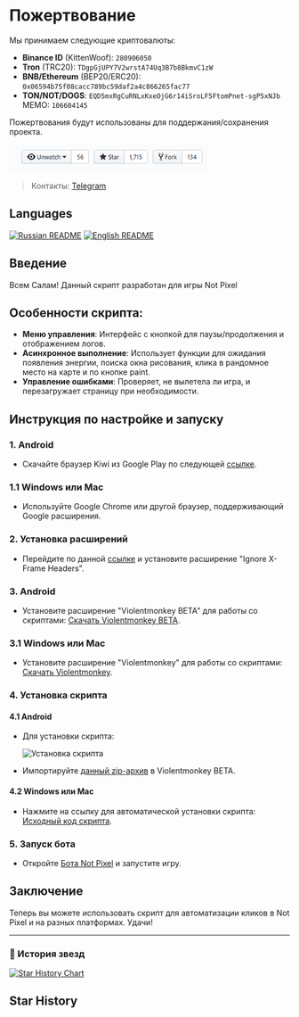 # Пожертвование

Мы принимаем следующие криптовалюты:

- **Binance ID** (KittenWoof): `280906050`
- **Tron** (TRC20): `TDgpGjUPY7V2wrstA74Uq3B7b8BkmvС1zW`
- **BNB/Ethereum** (BEP20/ERC20): `0x06594b75f08cacc789bc59daf2a4c866265fac77`
-  **TON/NOT/DOGS**: `EQD5mxRgCuRNLxKxeOjG6r14iSroLF5FtomPnet-sgP5xNJb` MEMO: `106604145`

Пожертвования будут использованы для поддержания/сохранения проекта.

<img src="https://github.com/VemLavarALoucaGamers/vlalg-nimbus/blob/main/editable/github-star.gif" alt="nimbus-star" />

> Контакты: [Telegram](https://t.me/kittenwof)

## Languages
[![Russian README](https://raw.githubusercontent.com/hjnilsson/country-flags/master/png100px/ru.png)](README.md) [![English README](https://raw.githubusercontent.com/hjnilsson/country-flags/master/png100px/us.png)](README_EN.md) 

## Введение

Всем Салам!
Данный скрипт разработан для игры Not Pixel

## Особенности скрипта:

- **Меню управления**: Интерфейс с кнопкой для паузы/продолжения и отображением логов.
- **Асинхронное выполнение**: Использует функции для ожидания появления энергии, поиска окна рисования, клика в рандомное место на карте и по кнопке paint.
- **Управление ошибками**: Проверяет, не вылетела ли игра, и перезагружает страницу при необходимости.

## Инструкция по настройке и запуску

### 1. Android
- Скачайте браузер Kiwi из Google Play по следующей [ссылке](https://play.google.com/store/apps/details?id=com.kiwibrowser.browser).

### 1.1 Windows или Mac
- Используйте Google Chrome или другой браузер, поддерживающий Google расширения.

### 2. Установка расширений
- Перейдите по данной [ссылке](https://chromewebstore.google.com/detail/ignore-x-frame-headers/gleekbfjekiniecknbkamfmkohkpodhe) и установите расширение "Ignore X-Frame Headers".

### 3. Android
- Установите расширение "Violentmonkey BETA" для работы со скриптами:
  [Скачать Violentmonkey BETA](https://chromewebstore.google.com/detail/violentmonkey-beta/opokoaglpekkimldnlggpoagmjegichg).

### 3.1 Windows или Mac
- Установите расширение "Violentmonkey" для работы со скриптами:
  [Скачать Violentmonkey](https://chromewebstore.google.com/detail/violentmonkey/jinjaccalgkegednnccohejagnlnfdag).

### 4. Установка скрипта

#### 4.1 Android
- Для установки скрипта:
  
  ![Установка скрипта](https://github.com/ilfae/Script-Not-Pixel/blob/main/img/1.png)

- Импортируйте [данный zip-архив](https://github.com/ilfae/Script-Not-Pixel/raw/refs/heads/main/@kittenwof.zip) в Violentmonkey BETA.

#### 4.2 Windows или Mac
- Нажмите на ссылку для автоматической установки скрипта:
  [Исходный код скрипта](https://github.com/ilfae/Script-Not-Pixel/raw/main/Not-Pixel-AutoFarm.user.js).

### 5. Запуск бота
- Откройте [Бота Not Pixel](https://web.telegram.org/k/#tgaddr=tg://resolve?domain=notpixel&appname=app&startapp=f2001120886) и запустите игру.

## Заключение

Теперь вы можете использовать скрипт для автоматизации кликов в Not Pixel и на разных платформах. Удачи!

---

### 🌟 История звезд

[![Star History Chart](https://api.star-history.com/svg?repos=ilfae/Script-Not-Pixel&type=Date)](https://star-history.com/#ilfae/Script-Not-Pixel&Date)
## Star History
